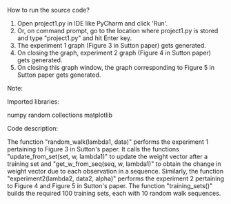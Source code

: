 How to run the source code?

1. Open project1.py in IDE like PyCharm and click 'Run'.
2. Or, on command prompt, go to the location where project1.py is stored and type "project1.py" and hit Enter key.
2. The experiment 1 graph (Figure 3 in Sutton paper) gets generated.
3. On closing the graph, experiment 2 graph (Figure 4 in Sutton paper) gets generated.
4. On closing this graph window, the graph corresponding to Figure 5 in Sutton paper gets generated.

Note:

Imported libraries:

numpy
random
collections
matplotlib

Code description:

The function "random_walk(lambda1, data)" performs the experiment 1 pertaining to Figure 3 in Sutton's paper. It calls the functions "update_from_set(set, w, lambda1)" to update the weight vector after a training set and "get_w_from_seq(seq, w, lambda1)" to obtain the change in weight vector due to each observation in a sequence. 
Similarly, the function "experiment2(lambda2, data2, alpha)" performs the experiment 2 pertaining to Figure 4 and Figure 5 in Sutton's paper.
The function "training_sets()" builds the required 100 training sets, each with 10 random walk sequences.


